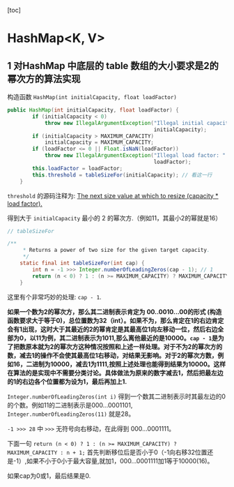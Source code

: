 [toc]

# HashMap<K, V>

## 1 对HashMap  中底层的 table 数组的大小要求是2的幂次方的算法实现

构造函数 `HashMap(int initialCapacity, float loadFactor)`

```java
public HashMap(int initialCapacity, float loadFactor) {
        if (initialCapacity < 0)
            throw new IllegalArgumentException("Illegal initial capacity: " +
                                               initialCapacity);
        if (initialCapacity > MAXIMUM_CAPACITY)
            initialCapacity = MAXIMUM_CAPACITY;
        if (loadFactor <= 0 || Float.isNaN(loadFactor))
            throw new IllegalArgumentException("Illegal load factor: " +
                                               loadFactor);
        this.loadFactor = loadFactor;
        this.threshold = tableSizeFor(initialCapacity); // 看这一行
    }
```

`threshold` 的源码注释为: <u>The next size value at which to resize (capacity * load factor).</u>

得到大于 `initialCapacity` 最小的 2 的幂次方.（例如11，其最小2的幂就是16）

```java
// tableSizeFor

/**
     * Returns a power of two size for the given target capacity.
     */
    static final int tableSizeFor(int cap) {
        int n = -1 >>> Integer.numberOfLeadingZeros(cap - 1); // 1
        return (n < 0) ? 1 : (n >= MAXIMUM_CAPACITY) ? MAXIMUM_CAPACITY : n + 1; // 2
    }
```

这里有个非常巧妙的处理: `cap - 1`.

**如果一个数为2的幂次方，那么其二进制表示肯定为 00..0010...00的形式 (构造函数要求大于等于0)，总位置数为32（int）。如果不为，那么肯定在1的右边肯定会有1出现，这时大于其最近的2的幂肯定是其最高位1向左移动一位，然后右边全部为0，以11为例，其二进制表示为1011,那么离他最近的是10000。`cap - 1`是为了把数原本就为2的幂次方这种情况按照和上述一样处理。对于不为2的幂次方的数，减去1的操作不会使其最高位1右移动，对结果无影响。对于2的幂次方数，例如16，二进制为10000，减去1为1111,按照上述处理也能得到结果为10000。这样在算法的是实现中不需要分类讨论。具体做法为原来的数字减去1，然后把最左边的1的右边各个位置都为设为1，最后再加上1.**

`Integer.numberOfLeadingZeros(int i)` 得到一个数其二进制表示时其最左边的0的个数。例如11的二进制表示是000...0001101, `Integer.numberOfLeadingZeros(11)` 就是28。

`-1 >>> 28` 中 `>>>` 无符号向右移动，在此得到 000...0001111。

下面一句 `return (n < 0) ? 1 : (n >= MAXIMUM_CAPACITY) ? MAXIMUM_CAPACITY : n + 1;` 首先判断移位后是否小于0（-1向右移32位置还是-1）,如果不小于0小于最大容量,就加1，000...0001111加1等于10000(16)。

如果cap为0或1，最后结果是0.

